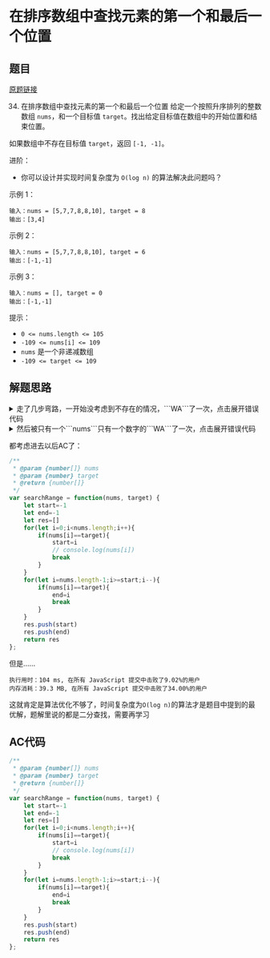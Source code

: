 # 在排序数组中查找元素的第一个和最后一个位置
## 题目
[原题链接](https://leetcode-cn.com/problems/find-first-and-last-position-of-element-in-sorted-array/)  

34. 在排序数组中查找元素的第一个和最后一个位置
给定一个按照升序排列的整数数组 ```nums```，和一个目标值 ```target```。找出给定目标值在数组中的开始位置和结束位置。

如果数组中不存在目标值 ```target```，返回 ```[-1, -1]```。

进阶：

* 你可以设计并实现时间复杂度为 ```O(log n)``` 的算法解决此问题吗？
 

示例 1：

    输入：nums = [5,7,7,8,8,10], target = 8
    输出：[3,4]
示例 2：

    输入：nums = [5,7,7,8,8,10], target = 6
    输出：[-1,-1]
示例 3：

    输入：nums = [], target = 0
    输出：[-1,-1]
 

提示：

* ```0 <= nums.length <= 105```
* ```-109 <= nums[i] <= 109```
* ```nums``` 是一个非递减数组
* ```-109 <= target <= 109```

## 解题思路

<details>
  <summary>走了几步弯路，一开始没考虑到不存在的情况，```WA```了一次，点击展开错误代码</summary>

```js
/**
 * @param {number[]} nums
 * @param {number} target
 * @return {number[]}
 */
var searchRange = function(nums, target) {
    let start=0
    let end=0
    let res=[]
    for(let i=0;i<nums.length;i++){
        if(nums[i]==target){
            start=i
            // console.log(nums[i])
            break
        }
    }
    for(let i=nums.length-1;i>start;i--){
        if(nums[i]==target){
            end=i
            break
        }
    }
    res.push(start)
    res.push(end)
    return res
};
```
</details>

<details>
  <summary>然后被只有一个```nums```只有一个数字的```WA```了一次，点击展开错误代码</summary>
  
```js
/**
 * @param {number[]} nums
 * @param {number} target
 * @return {number[]}
 */
var searchRange = function(nums, target) {
    let start=0
    let end=0
    let res=[]
    for(let i=0;i<nums.length;i++){
        if(nums[i]==target){
            start=i
            // console.log(nums[i])
            break
        }
    }
    for(let i=nums.length-1;i>start;i--){
        if(nums[i]==target){
            end=i
            break
        }
    }
    if(start==0&&end==0){
        start=end=-1
    }
    res.push(start)
    res.push(end)
    return res
};
```
</details>

都考虑进去以后AC了：
```js
/**
 * @param {number[]} nums
 * @param {number} target
 * @return {number[]}
 */
var searchRange = function(nums, target) {
    let start=-1
    let end=-1
    let res=[]
    for(let i=0;i<nums.length;i++){
        if(nums[i]==target){
            start=i
            // console.log(nums[i])
            break
        }
    }
    for(let i=nums.length-1;i>=start;i--){
        if(nums[i]==target){
            end=i
            break
        }
    }
    res.push(start)
    res.push(end)
    return res
};
```

但是……  

    执行用时：104 ms, 在所有 JavaScript 提交中击败了9.02%的用户
    内存消耗：39.3 MB, 在所有 JavaScript 提交中击败了34.00%的用户

这就肯定是算法优化不够了，时间复杂度为``` O(log n) ```的算法才是题目中提到的最优解，题解里说的都是二分查找，需要再学习

## AC代码

```js
/**
 * @param {number[]} nums
 * @param {number} target
 * @return {number[]}
 */
var searchRange = function(nums, target) {
    let start=-1
    let end=-1
    let res=[]
    for(let i=0;i<nums.length;i++){
        if(nums[i]==target){
            start=i
            // console.log(nums[i])
            break
        }
    }
    for(let i=nums.length-1;i>=start;i--){
        if(nums[i]==target){
            end=i
            break
        }
    }
    res.push(start)
    res.push(end)
    return res
};
```